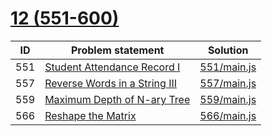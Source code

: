 # [12 (551-600)](https://leetcode.com/problemset/all/#page-12)


| ID  | Problem statement                                                                             | Solution                   |
|-----|-----------------------------------------------------------------------------------------------|----------------------------|
| 551 | [Student Attendance Record I](https://leetcode.com/problems/student-attendance-record-i/)     | [551/main.js](551/main.js) |
| 557 | [Reverse Words in a String III](https://leetcode.com/problems/reverse-words-in-a-string-iii/) | [557/main.js](557/main.js) |
| 559 | [Maximum Depth of N-ary Tree](https://leetcode.com/problems/maximum-depth-of-n-ary-tree/)     | [559/main.js](559/main.js) |
| 566 | [Reshape the Matrix](https://leetcode.com/problems/reshape-the-matrix/)                       | [566/main.js](566/main.js) |

